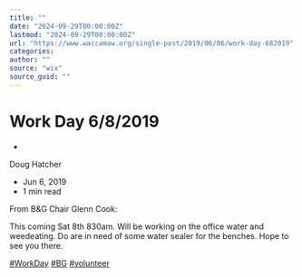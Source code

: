```yaml
---
title: ""
date: "2024-09-29T00:00:00Z"
lastmod: "2024-09-29T00:00:00Z"
url: "https://www.waccamaw.org/single-post/2019/06/06/work-day-682019"
categories:
author: ""
source: "wix"
source_guid: ""
---
```


# Work Day 6/8/2019

-

Doug Hatcher
- Jun 6, 2019
- 1 min read

From B&G Chair Glenn Cook:

This coming Sat 8th 830am. Will be working on the office water  and weedeating. Do are in need of some water sealer for the benches. Hope to see you there.

[#WorkDay](https://www.waccamaw.org/updates/hashtags/WorkDay) [#BG](https://www.waccamaw.org/updates/hashtags/BG) [#volunteer](https://www.waccamaw.org/updates/hashtags/volunteer)

